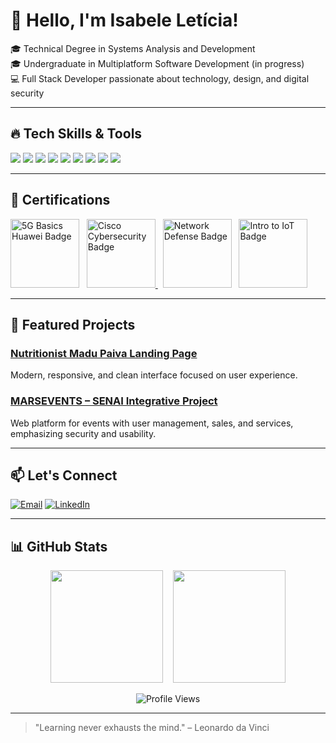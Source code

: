 # 👋 Hello, I'm Isabele Letícia!

🎓 Technical Degree in Systems Analysis and Development  
🎓 Undergraduate in Multiplatform Software Development (in progress)  
💻 Full Stack Developer passionate about technology, design, and digital security

---

## 🔥 Tech Skills & Tools

<p>
  <img src="https://img.shields.io/badge/-React-DB2777?style=flat&logo=react&logoColor=white" />
  <img src="https://img.shields.io/badge/-JavaScript-F29F05?style=flat&logo=javascript&logoColor=white" />
  <img src="https://img.shields.io/badge/-HTML5-F27C56?style=flat&logo=html5&logoColor=white" />
  <img src="https://img.shields.io/badge/-CSS3-F27C56?style=flat&logo=css3&logoColor=white" />
  <img src="https://img.shields.io/badge/-Node.js-F29F05?style=flat&logo=node.js&logoColor=white" />
  <img src="https://img.shields.io/badge/-PHP-DB2777?style=flat&logo=php&logoColor=white" />
  <img src="https://img.shields.io/badge/-Python-F29F05?style=flat&logo=python&logoColor=white" />
  <img src="https://img.shields.io/badge/-MySQL-DB2777?style=flat&logo=mysql&logoColor=white" />
  <img src="https://img.shields.io/badge/-Git-F29F05?style=flat&logo=git&logoColor=white" />
</p>

---

## 🏅 Certifications

<p>
  <!-- Huawei 5G Basics -->
  <img src="https://media.licdn.com/dms/image/v2/D4D2DAQFYo5REGb92bA/profile-treasury-image-shrink_800_800/B4DZfHDv_vGgAc-/0/1751391339110?e=1752001200&v=beta&t=2oe5cvSAI_HLrPQZG_uTb2UHtdeOMpS5SOstGUyM9pw" alt="5G Basics Huawei Badge" width="110" />
  &nbsp;
  <!-- Cisco Cybersecurity -->
  <a href="https://www.credly.com/badges/f7df2fa0-975e-455a-b3ad-acf57e281568" target="_blank">
    <img src="https://images.credly.com/size/340x340/images/a4dd891f-7bf5-4938-8241-50dc81e8cc00/image.png" alt="Cisco Cybersecurity Badge" width="110" />
  </a>
  &nbsp;
  <!-- Network Defense -->
  <img src="https://images.credly.com/size/680x680/images/51526f76-711b-4caf-b04d-27f89512b112/NetworkDefense_v1_091721.png" alt="Network Defense Badge" width="110" />
  &nbsp;
  <!-- Intro to IoT -->
  <img src="https://images.credly.com/size/680x680/images/fce226c2-0f13-4e17-b60c-24fa6ffd88cb/Intro2IoT.png" alt="Intro to IoT Badge" width="110" />
</p>

---

## 💼 Featured Projects

### [Nutritionist Madu Paiva Landing Page](https://github.com/IsabeleLeticiaQueiroz/nutricionista_madu_paiva)  
Modern, responsive, and clean interface focused on user experience.

### [MARSEVENTS – SENAI Integrative Project](https://github.com/IsabeleLeticiaQueiroz/MARSEVENTS-PROJETO-INTEGRADOR-SENAI-2023-)  
Web platform for events with user management, sales, and services, emphasizing security and usability.

---

## 📫 Let's Connect

[![Email](https://img.shields.io/badge/-Email-F29F05?style=flat&logo=gmail&logoColor=white)](mailto:isabelequeirozprofissional@gmail.com)
[![LinkedIn](https://img.shields.io/badge/-LinkedIn-DB2777?style=flat&logo=linkedin&logoColor=white)](https://www.linkedin.com/in/isabele-leticia-queiroz-359248268/)

---

## 📊 GitHub Stats

<p align="center">
  <img src="https://github-readme-stats.vercel.app/api?username=IsabeleLeticiaQueiroz&show_icons=true&theme=radical&hide_border=true&count_private=true" height="180"/>
  &nbsp;&nbsp;
  <img src="https://github-profile-summary-cards.vercel.app/api/cards/profile-details?username=IsabeleLeticiaQueiroz&theme=radical" height="180"/>
</p>

<p align="center">
  <img src="https://komarev.com/ghpvc/?username=IsabeleLeticiaQueiroz&label=Profile%20Views&color=DB2777&style=flat-square" alt="Profile Views" />
</p>

---

> "Learning never exhausts the mind." – Leonardo da Vinci
